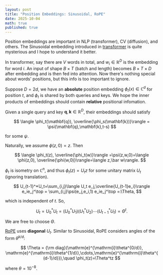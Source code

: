 ```yaml
---
layout: post
title: "Position Embeddings: Sinusoidal, RoPE"
date: 2025-10-04
math: true
published: true
---
```


Position embeddings are important in NLP (transformer), CV (diffusion), and others.
The Sinusoidal embedding introduced in [transformer](https://arxiv.org/abs/1706.03762) is quite mysterious and I hope to understand it better.

In transformer, say there are $V$ words in total, and $w_i\in \mathbb{R}^D$ is the embedding for word $i$. 
An input of shape $B\times T$ (batch and length) becomes $B\times T\times D$ after embedding and is then fed into attention. 
Now there's nothing special about words' positions, but this info is too important to ignore.

Suppose $D=2d$,
we have an **absolute** position embedding $\phi_t(x)\in \mathbb{C}^d$ for position $t$, and $\phi_t$ is shared by both queries and keys.
We hope the inner products of embeddings should contain **relative** positional infomation.

Given a single query and key $\mathbf{q},\mathbf{k}\in \mathbb{R}^D$, their embeddings should satisfy

$$
    \langle \phi_t(\mathbf{q}), \overline{\phi_s(\mathbf{k})}\rangle = \psi(\mathbf{q},\mathbf{k},t-s)
$$

for some $\psi$.

Naturally, we assume $\phi(z,0)=z.$ 
Then 

$$
\langle \phi_t(z), \overline{\phi_t(w)}\rangle
=\psi(z,w,0)=\langle \phi(z,0), \overline{\phi(w,0)}\rangle=\langle z,\bar w\rangle.
$$

$\phi_t$ is isometry on $\mathbb{C}^n$, and thus $\phi_t(z)=U_tz$ for some unitary matrix $U_t$ (ignoring translation).


$$
U_{t-1}^*U_t=\sum_{i,j}\langle U_t e_j,\overline{U_{t-1}e_i}\rangle e_ie_j^\top 
= \sum_{i,j}\psi(e_j,e_i,1) e_ie_j^\top =:\Theta,
$$

which is independent of $t$.  So,

$$
U_t = U_0^*U_t = (U_0^*U_1)(U_1^*U_2)\cdots(U_{t-1}^*U_t) = \Theta^t.
$$

We are free to choose $\Theta$.  

[RoPE](https://arxiv.org/pdf/2104.09864) uses **diagonal** $U_t.$
Similar to Sinusoidal, RoPE considers angles of the form $\theta^{k/d}$:

$$
    \Theta = {\rm diag}(\mathrm{e}^{\mathrm{i}\theta^{0/d}},
    \mathrm{e}^{\mathrm{i}\theta^{1/d}},\cdots,\mathrm{e}^{\mathrm{i}\theta^{(d-1)/d}}),\quad 
    \phi_t(z)=\Theta^tz
$$

where $\theta=10^{-8}.$